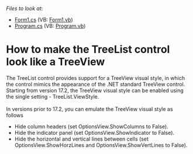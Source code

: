 <!-- default file list -->
*Files to look at*:

* [Form1.cs](./CS/WindowsApplication1/Form1.cs) (VB: [Form1.vb](./VB/WindowsApplication1/Form1.vb))
* [Program.cs](./CS/WindowsApplication1/Program.cs) (VB: [Program.vb](./VB/WindowsApplication1/Program.vb))
<!-- default file list end -->
# How to make the TreeList control look like a TreeView


<p>The TreeList control provides support for a TreeView visual style, in which the control mimics the appearance of the .NET standard TreeView control. Starting from version 17.2, the TreeView visual style can be enabled using the single setting - TreeList.ViewStyle.<br><br>In versions prior to 17.2, you can emulate the TreeView visual style as follows

* Hide column headers (set OptionsView.ShowColumns to False).
* Hide the indicator panel (set OptionsView.ShowIndicator to False).
* Hide the horizontal and vertical lines between cells (set OptionsView.ShowHorzLines and OptionsView.ShowVertLines to False).</p>

<br/>


